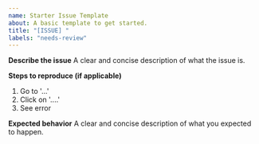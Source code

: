 ```yaml
---
name: Starter Issue Template
about: A basic template to get started.
title: "[ISSUE] "
labels: "needs-review"
---
```


**Describe the issue**
A clear and concise description of what the issue is.

**Steps to reproduce (if applicable)**
1. Go to '...'
2. Click on '....'
3. See error

**Expected behavior**
A clear and concise description of what you expected to happen.
